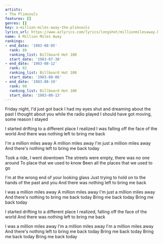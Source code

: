 ```yaml
---
artists:
- The Plimsouls
features: []
genres: []
key: a-million-miles-away-the-plimsouls
lyrics_url: https://www.azlyrics.com/lyrics/longshot/millionmilesaway.html
name: A Million Miles Away
rankings:
- end_date: '1983-08-05'
  rank: 88
  ranking_list: Billboard Hot 100
  start_date: '1983-07-30'
- end_date: '1983-08-12'
  rank: 82
  ranking_list: Billboard Hot 100
  start_date: '1983-08-06'
- end_date: '1983-08-19'
  rank: 98
  ranking_list: Billboard Hot 100
  start_date: '1983-08-13'
---
```


Friday night, I'd just got back
I had my eyes shut and dreaming about the past
I thought about you while the radio played
I should have got moving, some reason I stayed

I started drifting to a different place
I realized I was falling off the face of the world
And there was nothing left to bring me back

I'm a million miles away
A million miles away
I'm just a million miles away
And there's nothing left to bring me back today

Took a ride, I went downtown
The streets were empty, there was no one around
To place that we used to know
Been all the places that we used to go

I'm at the wrong end of your looking glass
Just trying to hold on to the hands of the past and you
And there was nothing left to bring me back

I was a million miles away
A million miles away
I'm just a million miles away
And there's nothing to bring me back today
Bring me back today
Bring me back today

I started drifting to a different place
I realized, falling off the face of the world
And there was nothing left to bring me back

I was a million miles away
I'm a million miles away
I'm a million miles away
And there's nothing left to bring me back today
Bring me back today
Bring me back today
Bring me back today



